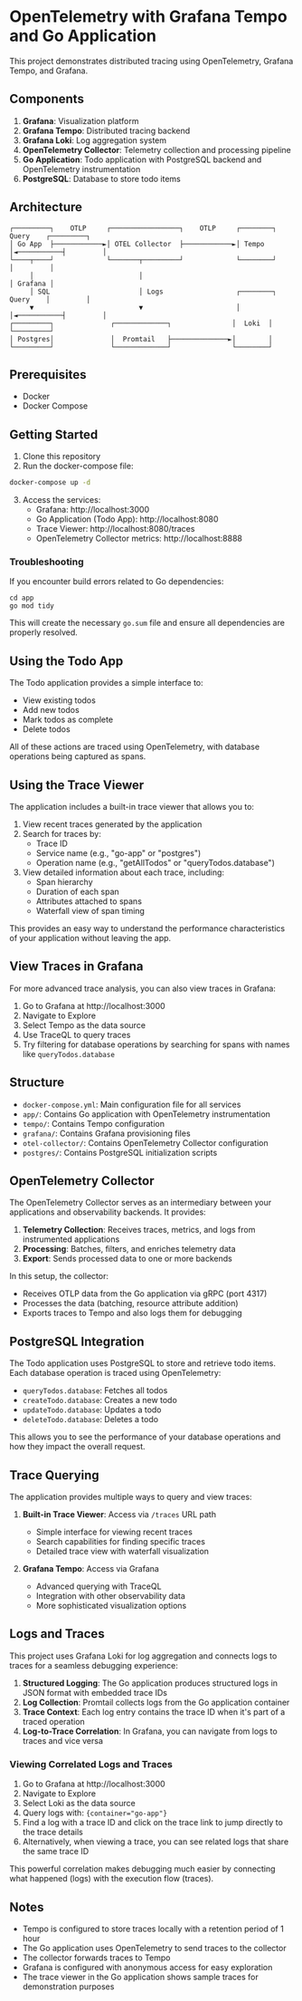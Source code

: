 # OpenTelemetry with Grafana Tempo and Go Application

This project demonstrates distributed tracing using OpenTelemetry, Grafana Tempo, and Grafana.

## Components

1. **Grafana**: Visualization platform
2. **Grafana Tempo**: Distributed tracing backend
3. **Grafana Loki**: Log aggregation system
4. **OpenTelemetry Collector**: Telemetry collection and processing pipeline
5. **Go Application**: Todo application with PostgreSQL backend and OpenTelemetry instrumentation
6. **PostgreSQL**: Database to store todo items

## Architecture

```
┌─────────┐    OTLP     ┌─────────────────┐    OTLP     ┌────────┐    Query    ┌─────────┐
│ Go App  ├────────────►│ OTEL Collector  ├────────────►│ Tempo  │◄───────────┤         │
└────┬────┘             └───────┬─────────┘             └────────┘             │         │
     │                          │                                              │ Grafana │
     │ SQL                      │ Logs                  ┌────────┐    Query    │         │
     ▼                          ▼                       │        │◄───────────┤         │
┌─────────┐              ┌─────────────┐               │  Loki  │             └─────────┘
│ Postgres│              │  Promtail   ├──────────────►│        │
└─────────┘              └─────────────┘               └────────┘
```

## Prerequisites

- Docker
- Docker Compose

## Getting Started

1. Clone this repository
2. Run the docker-compose file:

```bash
docker-compose up -d
```

3. Access the services:
   - Grafana: http://localhost:3000
   - Go Application (Todo App): http://localhost:8080
   - Trace Viewer: http://localhost:8080/traces
   - OpenTelemetry Collector metrics: http://localhost:8888

### Troubleshooting

If you encounter build errors related to Go dependencies:

```
cd app
go mod tidy
```

This will create the necessary `go.sum` file and ensure all dependencies are properly resolved.

## Using the Todo App

The Todo application provides a simple interface to:
- View existing todos
- Add new todos
- Mark todos as complete
- Delete todos

All of these actions are traced using OpenTelemetry, with database operations being captured as spans.

## Using the Trace Viewer

The application includes a built-in trace viewer that allows you to:
1. View recent traces generated by the application
2. Search for traces by:
   - Trace ID
   - Service name (e.g., "go-app" or "postgres")
   - Operation name (e.g., "getAllTodos" or "queryTodos.database")
3. View detailed information about each trace, including:
   - Span hierarchy
   - Duration of each span
   - Attributes attached to spans
   - Waterfall view of span timing

This provides an easy way to understand the performance characteristics of your application without leaving the app.

## View Traces in Grafana

For more advanced trace analysis, you can also view traces in Grafana:

1. Go to Grafana at http://localhost:3000
2. Navigate to Explore
3. Select Tempo as the data source
4. Use TraceQL to query traces
5. Try filtering for database operations by searching for spans with names like `queryTodos.database`

## Structure

- `docker-compose.yml`: Main configuration file for all services
- `app/`: Contains Go application with OpenTelemetry instrumentation
- `tempo/`: Contains Tempo configuration
- `grafana/`: Contains Grafana provisioning files
- `otel-collector/`: Contains OpenTelemetry Collector configuration
- `postgres/`: Contains PostgreSQL initialization scripts

## OpenTelemetry Collector

The OpenTelemetry Collector serves as an intermediary between your applications and observability backends. It provides:

1. **Telemetry Collection**: Receives traces, metrics, and logs from instrumented applications
2. **Processing**: Batches, filters, and enriches telemetry data
3. **Export**: Sends processed data to one or more backends

In this setup, the collector:
- Receives OTLP data from the Go application via gRPC (port 4317)
- Processes the data (batching, resource attribute addition)
- Exports traces to Tempo and also logs them for debugging

## PostgreSQL Integration

The Todo application uses PostgreSQL to store and retrieve todo items. Each database operation is traced using OpenTelemetry:

- `queryTodos.database`: Fetches all todos
- `createTodo.database`: Creates a new todo
- `updateTodo.database`: Updates a todo
- `deleteTodo.database`: Deletes a todo

This allows you to see the performance of your database operations and how they impact the overall request.

## Trace Querying

The application provides multiple ways to query and view traces:

1. **Built-in Trace Viewer**: Access via `/traces` URL path
   - Simple interface for viewing recent traces
   - Search capabilities for finding specific traces
   - Detailed trace view with waterfall visualization

2. **Grafana Tempo**: Access via Grafana
   - Advanced querying with TraceQL
   - Integration with other observability data
   - More sophisticated visualization options

## Logs and Traces

This project uses Grafana Loki for log aggregation and connects logs to traces for a seamless debugging experience:

1. **Structured Logging**: The Go application produces structured logs in JSON format with embedded trace IDs
2. **Log Collection**: Promtail collects logs from the Go application container
3. **Trace Context**: Each log entry contains the trace ID when it's part of a traced operation
4. **Log-to-Trace Correlation**: In Grafana, you can navigate from logs to traces and vice versa

### Viewing Correlated Logs and Traces

1. Go to Grafana at http://localhost:3000
2. Navigate to Explore
3. Select Loki as the data source
4. Query logs with: `{container="go-app"}`
5. Find a log with a trace ID and click on the trace link to jump directly to the trace details
6. Alternatively, when viewing a trace, you can see related logs that share the same trace ID

This powerful correlation makes debugging much easier by connecting what happened (logs) with the execution flow (traces).

## Notes

- Tempo is configured to store traces locally with a retention period of 1 hour
- The Go application uses OpenTelemetry to send traces to the collector
- The collector forwards traces to Tempo
- Grafana is configured with anonymous access for easy exploration
- The trace viewer in the Go application shows sample traces for demonstration purposes